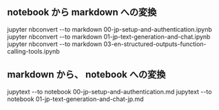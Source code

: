
## notebook から markdown への変換
jupyter nbconvert --to markdown 00-jp-setup-and-authentication.ipynb
jupyter nbconvert --to markdown 01-jp-text-generation-and-chat.ipynb
jupyter nbconvert --to markdown 03-en-structured-outputs-function-calling-tools.ipynb


## markdown から、 notebook への変換
jupytext --to notebook 00-jp-setup-and-authentication.md
jupytext --to notebook 01-jp-text-generation-and-chat-jp.md

